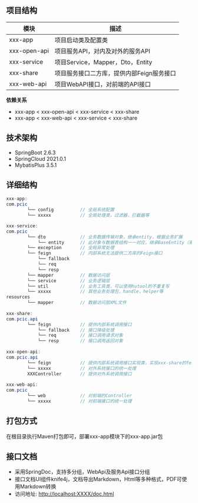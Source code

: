 ## 项目结构

| 模块        | 描述                             |
| ----------- | -------------------------------- |
| xxx-app     | 项目启动类及配置类               |
| xxx-open-api     | 项目服务API，对内及对外的服务API |
| xxx-service | 项目Service，Mapper，Dto，Entity |
| xxx-share   | 项目服务接口二方库，提供内部Feign服务接口               |
| xxx-web-api     | 项目WebAPI接口，对前端的API接口  |

**依赖关系**

* xxx-app   <   xxx-open-api   <   xxx-service   <   xxx-share
* xxx-app   <   xxx-web-api   <   xxx-service   <   xxx-share

## 技术架构

* SpringBoot 2.6.3
* SpringCloud 2021.0.1
* MybatisPlus 3.5.1

## 详细结构

``` java
xxx-app:
com.pcic
		└── config          // 全局系统配置
		└── xxxxx           // 全局处理类，过滤器，拦截器等

xxx-service:
com.pcic 
		└── dto             // 业务数据传输对象，继承entity，根据业务扩展
			└── entity      // 此对象与数据表结构一一对应，继承BaseEntity（审计字段）
		└── exception       // 全局异常处理
		└── feign           // 内部系统无法提供二方库的Feign接口
		    └── fallback
        	└── req	
        	└── resp
		└── mapper          // 数据访问层
		└── service         // 业务逻辑层
		└── util            // 业务工具类，可以使用hutool的不重复写
		└── xxxxx           // 其他业务处理包，handle，helper等
resources
        └── mapper          // 数据访问层XML文件
        
xxx-share:
com.pcic.api
		└── feign           // 提供内部系统调用接口
			└── fallback    // 接口降级处理
		    └── req         // 接口调用请求对象
		    └── resp        // 接口调用返回对象
	
xxx-open-api:
com.pcic.api			    	
		└── feign           // 提供内部系统调用接口实现类，实现xxx-share的feign接口
		└── xxxxx           // 对外系统接口的统一处理
		XXXController       // 提供对外系统调用接口
	
xxx-web-api:
com.pcic			    	
		└── web             // 对前端的Controller
		└── xxxxx           // 对前端接口的统一处理
```

## 打包方式

在根目录执行Maven打包即可，部署xxx-app模块下的xxx-app.jar包

## 接口文档

* 采用SpringDoc，支持多分组，WebApi及服务Api接口分组
* 接口文档UI组件knife4j，文档导出Markdown，Html等多种格式，PDF可使用Markdown转换
* 访问地址: [http://localhost:XXXX/doc.html](http://localhost:8086/doc.html)
